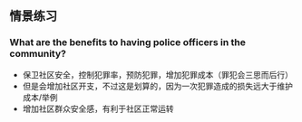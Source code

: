 ## 情景练习

### What are the benefits to having police officers in the community?

* 保卫社区安全，控制犯罪率，预防犯罪，增加犯罪成本（罪犯会三思而后行）
* 但是会增加社区开支，不过这是划算的，因为一次犯罪造成的损失远大于维护成本/举例
* 增加社区群众安全感，有利于社区正常运转